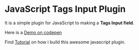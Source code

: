 # JavaScript Tags Input Plugin
It is a simple plugin for JavaScript to making a **Tags Input field**.

Here is a [Demo on codepen](https://codepen.io/iamqamarali/pen/qyawoR)

Find [Tutorial](https://codingfacts.com/build-pure-javascript-plugin/) on how i build this awesome javascript plugin.
